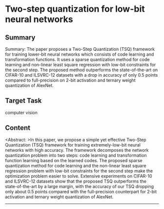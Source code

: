 # Two-step quantization for low-bit neural networks

## Summary

Summary: The paper proposes a Two-Step Quantization (TSQ) framework for training lower-bit neural networks which consists of code learning and transformation functions. It uses a sparse quantization method for code learning and non-linear least square regression with low-bit constraints for the second step. The proposed method outperforms the state-of-the-art on CIFAR-10 and ILSVRC-12 datasets with a drop in accuracy of only 0.5 points compared to full-precision on 2-bit activation and ternary weight quantization of AlexNet.


## Target Task

computer vision

## Content

<Abstract: >In this paper, we propose a simple yet effective Two-Step Quantization (TSQ) framework for training extremely-low-bit neural networks with high accuracy. The framework decomposes the network quantization problem into two steps: code learning and transformation function learning based on the learned codes. The proposed sparse quantization method for code learning and the non-linear least square regression problem with low-bit constraints for the second step make the optimization problem easier to solve. Extensive experiments on CIFAR-10 and ILSVRC-12 datasets show that the proposed TSQ outperforms the state-of-the-art by a large margin, with the accuracy of our TSQ dropping only about 0.5 points compared with the full-precision counterpart for 2-bit activation and ternary weight quantization of AlexNet.



---

